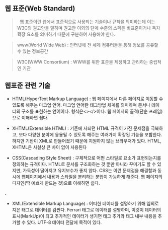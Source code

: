 ## 웹 표준(Web Standard)
>&nbsp;&nbsp;웹 표준이란 웹에서 표준적으로 사용되는 기술이나 규칙을 의미하는데 이는 W3C의 권고안을 말하며 권고안 이외의
단계 수준의 스펙은 비표준이거나 독자확장 요소를 의미하기 때문에 구분하여 사용해야 한다.

> www(World Wide Web) : 인터넷에 전 세계 컴퓨터들을 통해 정보를 공유할 수 있는 정보공간	

> W3C(WWW Consortium) : WWW를 위한 표준을 제정하고 관리하는 중립적인 기관

## 웹표준 관련 기술 
- HTML(HyperText Markup Language) : 웹 페이지에서 다른 페이지로 이동할 수 있도록 해주는 마크업 언어. 
				마크업 언어란 태그방법 체계를 의미하며 문서나 데이터의 구조를 표현하는 언어이다. 형식은<></>이다.
        웹 페이지의 골격(단순 프레임)으로 이해하면 쉽다.
        
- XHTML(Extensible HTML) : 기존에 사되던 HTML 규격이 가진 문제점을 극복하고, 보다 다양한 분야에 응용될 수 있도록 해주는 여러가지 확장된 기능을 포함한다.
			하지만 기반이 XML로 만들어졌기 때문에 지원하지 않는 브라우저가 있다. HTML, XHTML은 사실상 큰 차이 없이 사용된다
				

- CSS(Cascading Style Sheet) : 구체적으로 어떤 스타일로 요소가 표현되는지를 정의하는 규격이다.
			HTML로 문서를 구조화하는 것 뿐만 아니라 꾸미기도 할 수 있지만, 가독성이 떨어지고 유지보수가 좋지 않다. 
      CSS는 이런 문제점을 해결함과 동시에 웹페이지에서 내용과 스타일을 분리하는 분업이 가능하게 해준다.
      웹 페이지의 디자인(딱 예쁘게 만드는 것)으로 이해하면 쉽다.

.

- XML(Extensible Markup Language) :  어떠한 데이터를 설명하기 위해 임의로 지은 태그로 데이터를 감싼다.
			  	<brand>Ferrari</brand>
				태그로 데이터를 설명하며, 이것이 데이터의 표시(MarkUp)이 되고
				추가적인 데이터가 생기면 태그 추가와 태그 내부 내용을 추가할 수 있다.
				<encoding>UTF-8</encoding>
				데이터 전달에 목적이 있다.


